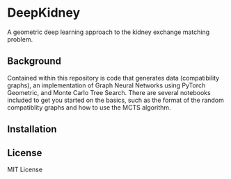 # DeepKidney
A geometric deep learning approach to the kidney exchange matching problem.

## Background
Contained within this repository is code that generates data (compatibility graphs), an implementation of Graph Neural Networks using PyTorch Geometric, and Monte Carlo Tree Search. There are several notebooks included to get you started on the basics, such as the format of the random compatiblity graphs and how to use the MCTS algorithm. 

## Installation

## License
MIT License
